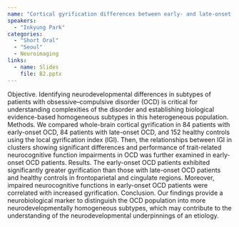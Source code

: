 ```yaml
---
name: "Cortical gyrification differences between early- and late-onset obsessive–compulsive disorder: Neurobiological evidence for neurodevelopmentally distinct subtypes"
speakers:
  - "Inkyung Park"
categories:
  - "Short Oral"
  - "Seoul"
  - Neuroimaging
links:
  - name: Slides
    file: B2.pptx
---
```


Objective. Identifying neurodevelopmental differences in subtypes of patients with obsessive–compulsive disorder (OCD) is critical for understanding complexities of the disorder and establishing biological evidence-based homogeneous subtypes in this heterogeneous population.
Methods. We compared whole-brain cortical gyrification in 84 patients with early-onset OCD, 84 patients with late-onset OCD, and 152 healthy controls using the local gyrification index (lGI). Then, the relationships between lGI in clusters showing significant differences and performance of trait-related neurocognitive function impairments in OCD was further examined in early-onset OCD patients.
Results. The early-onset OCD patients exhibited significantly greater gyrification than those with late-onset OCD patients and healthy controls in frontoparietal and cingulate regions. Moreover, impaired neurocognitive functions in early-onset OCD patients were correlated with increased gyrification.
Conclusion. Our findings provide a neurobiological marker to distinguish the OCD population into more neurodevelopmentally homogeneous subtypes, which may contribute to the understanding of the neurodevelopmental underpinnings of an etiology.
